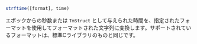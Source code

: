 ```julia
strftime([format], time)
```

エポックからの秒数または `TmStruct` として与えられた時間を、指定されたフォーマットを使用してフォーマットされた文字列に変換します。サポートされているフォーマットは、標準Cライブラリのものと同じです。
